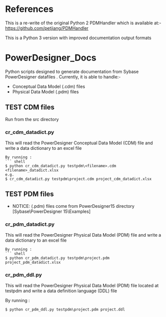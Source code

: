 # References
This is a re-write of the original Python 2 PDMHandler which is available at:- https://github.com/petjiang/PDMHandler

This is a Python 3 version with improved documentation output formats

# PowerDesigner_Docs
Python scripts designed to generate documentation from 
Sybase PowerDesigner datafiles
. 
Currently, it is able to handle:-
* Conceptual Data Model (.cdm) files
* Physical Data Model (.pdm) files

## TEST CDM files

Run from the src directory

### cr_cdm_datadict.py
This will read the PowerDesigner Conceptual Data Model (CDM) file and write a data dictionary to an excel file
```
By running :
``` shell
$ python cr_cdm_datadict.py testpdm\<filename>.cdm <filename>_datadict.xlsx
e.g. 
$ cr_cdm_datadict.py testpdm\project.cdm project_cdm_datadict.xlsx
```

## TEST PDM files
* NOTICE: (.pdm) files come from PowerDesigner15 directory [Sybase\PowerDesigner 15\Examples]

### cr_pdm_datadict.py
This will read the PowerDesigner Physical Data Model (PDM) file and write a data dictionary to an excel file
```
By running :
``` shell
$ python cr_pdm_datadict.py testpdm\project.pdm project_pdm_datadict.xlsx
```

### cr_pdm_ddl.py
This will read the PowerDesigner Physical Data Model (PDM) file located at testpdm and write a data definition language (DDL) file

By running :
``` shell
$ python cr_pdm_ddl.py testpdm\project.pdm project.ddl
```
